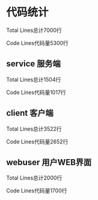 
# 代码统计
Total Lines总计7000行

Code Lines代码量5300行


## service 服务端
Total Lines总计1504行

Code Lines代码量1017行


## client 客户端
Total Lines总计3522行

Code Lines代码量2652行


## webuser 用户WEB界面
Total Lines总计2000行

Code Lines代码量1700行
